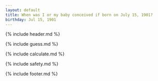 ```yaml
---
layout: default
title: When was I or my baby conceived if born on July 15, 1901?
birthday: Jul 15, 1901
---
```


{% include header.md %}

{% include guess.md %}

{% include calculate.md %}

{% include safety.md %}

{% include footer.md %}



